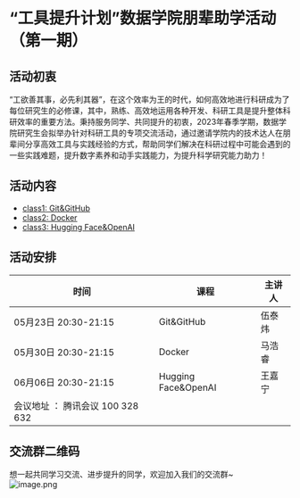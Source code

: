 # “工具提升计划”数据学院朋辈助学活动（第一期） 
## 活动初衷
“工欲善其事，必先利其器”，在这个效率为王的时代，如何高效地进行科研成为了每位研究生的必修课，其中，熟练、高效地运用各种开发、科研工具是提升整体科研效率的重要方法。秉持服务同学、共同提升的初衷，2023年春季学期，数据学院研究生会拟举办针对科研工具的专项交流活动，通过邀请学院内的技术达人在朋辈间分享高效工具与实践经验的方式，帮助同学们解决在科研过程中可能会遇到的一些实践难题，提升数字素养和动手实践能力，为提升科学研究能力助力！
## 活动内容
- [class1: Git&GitHub]()  
- [class2: Docker](https://github.com/DaSE4Good/EfficientTools/tree/main/class2)  
- [class3: Hugging Face&OpenAI](todo)
## 活动安排
| **时间** | **课程** | **主讲人** |
| --- | --- | --- |
| 05月23日 20:30-21:15 | Git&GitHub | 伍泰炜 |
| 05月30日 20:30-21:15 | Docker | 马浩睿 |
| 06月06日 20:30-21:15 | Hugging Face&OpenAI | 王嘉宁 |
| 会议地址 ： 腾讯会议 100 328 632   |
## 交流群二维码
想一起共同学习交流、进步提升的同学，欢迎加入我们的交流群~<br>
![image.png](https://cdn.nlark.com/yuque/0/2023/png/22199499/1684746600557-4ce20f39-8bd3-4a5e-866f-d247f0a3bfdc.png#averageHue=%23b5b5b5&clientId=u540f1ae2-e411-4&from=paste&height=246&id=u08bf25e2&originHeight=492&originWidth=528&originalType=binary&ratio=2&rotation=0&showTitle=false&size=204991&status=done&style=none&taskId=ud0b3d900-c64d-465e-a8a6-7daa4325d6c&title=&width=264)
